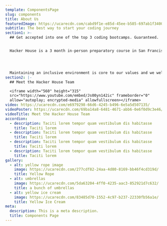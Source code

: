 ```yaml
---
template: ComponentsPage
slug: components
title: About Us
featuredImage: https://ucarecdn.com/cabd9f1e-e85d-45ee-b585-697ab1f34000/
subtitle: The best way to start your coding journey
section1: >-
  ## Get accepted into one of the top 3 coding bootcamps. Guaranteed.


  Hacker House is a 3 month in-person preparatory course in San Francisco, California. We are a beginner course that is perfect for anyone looking to learn programming. We cover all the basics, from HTML, all the way to some introductory React, and give the student not only the tools to get into a top coding bootcamp, but to keep up throughout the program, and succeed. 




  Maintaining an inclusive environment is core to our values and we welcome everyone to apply for our 3 month program, or to reach out to us for more information. The unique aspect of our course is that we focus on the basics. The early stages in learning coding is the hardest, because despite having a lot of resources online, it is overwhelming, and oftentimes difficult to know where to start, or what learning framework to follow.
section2: |-
  ## Meet the Hacker House Team

  <iframe width="560" height="315"
  src="https://www.youtube.com/embed/Js00yn142ic" frameborder="0"
  allow="autoplay; encrypted-media" allowfullscreen></iframe>
video: https://ucarecdn.com/e6979298-66d6-4245-b496-6e5a5d507135/
videoPoster: https://ucarecdn.com/69ba14a8-6481-4671-abb6-0e6f0d9c3e46/
videoTitle: Meet the Hacker House Team
accordion:
  - description: Taciti lorem tempor quam vestibulum dis habitasse
    title: Taciti lorem
  - description: Taciti lorem tempor quam vestibulum dis habitasse
    title: Taciti lorem
  - description: Taciti lorem tempor quam vestibulum dis habitasse
    title: Taciti lorem
  - description: Taciti lorem tempor quam vestibulum dis habitasse
    title: Taciti lorem
gallery:
  - alt: yellow rope image
    image: https://ucarecdn.com/277cdf82-24aa-4d80-8169-bb46f4cd319d/
    title: Yellow Rope
  - alt: umbrellas
    image: https://ucarecdn.com/5da63204-4ff0-4235-aac3-852921d7c632/
    title: a bunch of umbrellas
  - alt: yellow ice cream
    image: https://ucarecdn.com/83485d70-1552-4c97-b237-22330fb56a1e/
    title: Yellow Ice Cream
meta:
  description: This is a meta description.
  title: Components Page
---
```

